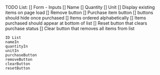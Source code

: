 TODO List:
    [] Form - Inputs
        [] Name
        [] Quantity
        [] Unit
    [] Display existing items on page load
    [] Remove button
    [] Purchase item button
    [] buttons should hide once purchased
    [] Items ordered alphabetically
    [] Items purchased should appear at bottom of list
    [] Reset button that clears purchase status
    [] Clear button that removes all items from list

    ID List
    nameIn
    quantityIn
    unitIn
    purchaseButton
    removeButton
    clearButton
    resetButton
